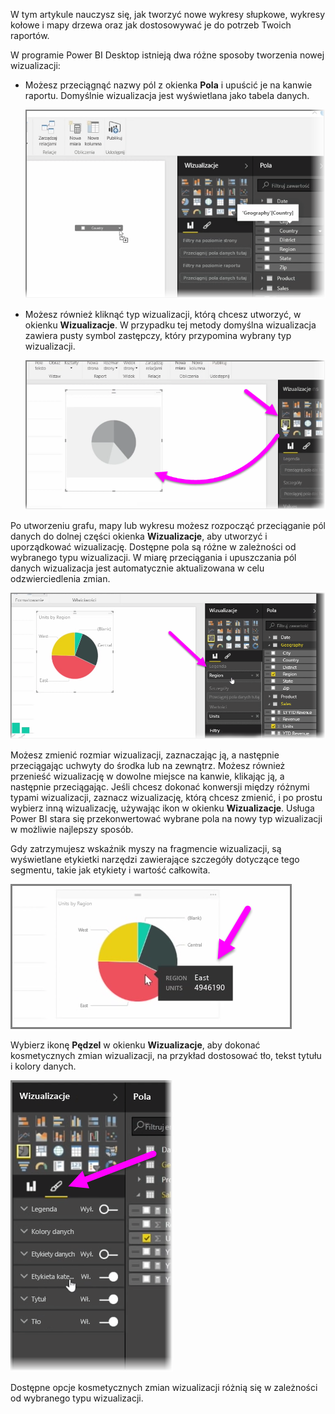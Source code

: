 W tym artykule nauczysz się, jak tworzyć nowe wykresy słupkowe, wykresy kołowe i mapy drzewa oraz jak dostosowywać je do potrzeb Twoich raportów.

W programie Power BI Desktop istnieją dwa różne sposoby tworzenia nowej wizualizacji:

* Możesz przeciągnąć nazwy pól z okienka **Pola** i upuścić je na kanwie raportu. Domyślnie wizualizacja jest wyświetlana jako tabela danych.
  
  ![](media/3-2-create-customize-simple-visualizations/3-2_1.png)
* Możesz również kliknąć typ wizualizacji, którą chcesz utworzyć, w okienku **Wizualizacje**. W przypadku tej metody domyślna wizualizacja zawiera pusty symbol zastępczy, który przypomina wybrany typ wizualizacji.
  
  ![](media/3-2-create-customize-simple-visualizations/3-2_2.png)

Po utworzeniu grafu, mapy lub wykresu możesz rozpocząć przeciąganie pól danych do dolnej części okienka **Wizualizacje**, aby utworzyć i uporządkować wizualizację. Dostępne pola są różne w zależności od wybranego typu wizualizacji. W miarę przeciągania i upuszczania pól danych wizualizacja jest automatycznie aktualizowana w celu odzwierciedlenia zmian.

![](media/3-2-create-customize-simple-visualizations/3-2_3.png)

Możesz zmienić rozmiar wizualizacji, zaznaczając ją, a następnie przeciągając uchwyty do środka lub na zewnątrz. Możesz również przenieść wizualizację w dowolne miejsce na kanwie, klikając ją, a następnie przeciągając. Jeśli chcesz dokonać konwersji między różnymi typami wizualizacji, zaznacz wizualizację, którą chcesz zmienić, i po prostu wybierz inną wizualizację, używając ikon w okienku **Wizualizacje**. Usługa Power BI stara się przekonwertować wybrane pola na nowy typ wizualizacji w możliwie najlepszy sposób.

Gdy zatrzymujesz wskaźnik myszy na fragmencie wizualizacji, są wyświetlane etykietki narzędzi zawierające szczegóły dotyczące tego segmentu, takie jak etykiety i wartość całkowita.

![](media/3-2-create-customize-simple-visualizations/3-2_4.png)

Wybierz ikonę **Pędzel** w okienku **Wizualizacje**, aby dokonać kosmetycznych zmian wizualizacji, na przykład dostosować tło, tekst tytułu i kolory danych.

![](media/3-2-create-customize-simple-visualizations/3-2_5.png)

Dostępne opcje kosmetycznych zmian wizualizacji różnią się w zależności od wybranego typu wizualizacji.

